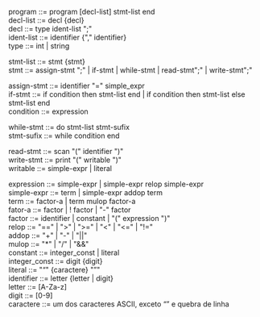 program		::= program [decl-list] stmt-list end <br />
decl-list	::= decl {decl} <br />
decl 		::= type ident-list ";" <br />
ident-list 	::= identifier {"," identifier} <br />
type 		::= int | string <br />

stmt-list	::= stmt {stmt} <br />
stmt		::= assign-stmt ";"   |   if-stmt   |  while-stmt   | read-stmt";"   |   write-stmt";" <br />

assign-stmt	::= identifier "="   simple_expr <br />
if-stmt		::= if condition   then stmt-list   end | if condition   then   stmt-list else   stmt-list   end <br />
condition 	::= expression <br />

while-stmt	::= do   stmt-list stmt-sufix <br />
stmt-sufix	::= while   condition end <br />

read-stmt	::= scan   "(" identifier ")" <br />
write-stmt	::= print  "(" writable ")" <br />
writable	::= simple-expr   | literal <br />

expression	::= simple-expr   |   simple-expr   relop   simple-expr <br />
simple-expr	::= term   | simple-expr   addop   term <br />
term		::= factor-a   |   term   mulop   factor-a <br />
fator-a		::= factor   |   ! factor   |   "-"   factor <br />
factor		::= identifier   | constant   |   "("   expression   ")" <br />
relop		::= "=="  |  ">"  |  ">="  |  "<"  |  "<="  | "!=" <br />
addop 		::= "+"  |  "-"  |  "||" <br />
mulop		::=  "*"  |  "/"  |  "&&" <br />
constant	::= integer_const  | literal <br />
integer_const	::= digit  {digit} <br />
literal		::= "“" {caractere} "”" <br />
identifier	::= letter {letter | digit} <br />
letter		::= [A-Za-z] <br />
digit		::= [0-9] <br />
caractere	::= um dos caracteres ASCII, exceto “” e quebra de linha <br />
